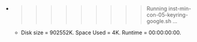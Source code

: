 * >>>>>>>>> Running inst-min-con-05-keyring-google.sh ...
  * Disk size = 902552K. Space Used = 4K. Runtime = 00:00:00:00.
